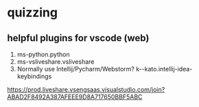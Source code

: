 # quizzing

## helpful plugins for vscode (web)

1. ms-python.python
2. ms-vsliveshare.vsliveshare
3. Normally use Intellij/Pycharm/Webstorm? k--kato.intellij-idea-keybindings

https://prod.liveshare.vsengsaas.visualstudio.com/join?ABAD2F8492A387AFEEE9D8A717650BBF5ABC
